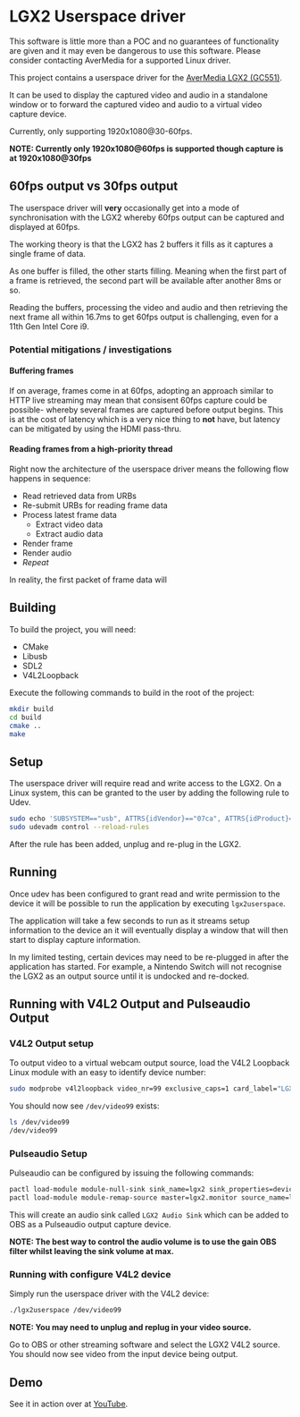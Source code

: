 # LGX2 Userspace driver
This software is little more than a POC and no guarantees of functionality are given and it may even be dangerous to use this software. Please
consider contacting AverMedia for a supported Linux driver.

This project contains a userspace driver for the [AverMedia LGX2 (GC551)](https://avermedia.com/LGX2).

It can be used to display the captured video and audio in a standalone window or
to forward the captured video and audio to a virtual video capture device.

Currently, only supporting 1920x1080@30-60fps.

**NOTE: Currently only 1920x1080@60fps is supported though capture is at 1920x1080@30fps**

## 60fps output vs 30fps output
The userspace driver will **very** occasionally get into a mode of synchronisation with the LGX2 whereby 60fps output
can be captured and displayed at 60fps.

The working theory is that the LGX2 has 2 buffers it fills as it captures a single frame of data.

As one buffer is filled, the other starts filling. Meaning when the first part of a frame is retrieved, the second part
will be available after another 8ms or so.

Reading the buffers, processing the video and audio and then retrieving the next frame all within 16.7ms to get 60fps output
is challenging, even for a 11th Gen Intel Core i9.

### Potential mitigations / investigations
#### Buffering frames
If on average, frames come in at 60fps, adopting an approach similar to HTTP live streaming may mean that consisent
60fps capture could be possible- whereby several frames are captured before output begins. This is at the cost of latency
which is a very nice thing to **not** have, but latency can be mitigated by using the HDMI pass-thru.

#### Reading frames from a high-priority thread
Right now the architecture of the userspace driver means the following flow happens in sequence:
* Read retrieved data from URBs
* Re-submit URBs for reading frame data
* Process latest frame data
  * Extract video data
  * Extract audio data
* Render frame
* Render audio
* _Repeat_

In reality, the first packet of frame data will  

## Building
To build the project, you will need:
* CMake
* Libusb
* SDL2
* V4L2Loopback

Execute the following commands to build in the root of the project:

```bash
mkdir build
cd build
cmake ..
make
```

## Setup
The userspace driver will require read and write access to the LGX2. On a Linux
system, this can be granted to the user by adding the following rule to Udev.

```bash
sudo echo 'SUBSYSTEM=="usb", ATTRS{idVendor}=="07ca", ATTRS{idProduct}=="0551", MODE="0666"' > /etc/udev/rules.d/999-avermedia.rules
sudo udevadm control --reload-rules
```

After the rule has been added, unplug and re-plug in the LGX2.

## Running
Once udev has been configured to grant read and write permission to the device it
will be possible to run the application by executing `lgx2userspace`.

The application will take a few seconds to run as it streams setup information to the device
an it will eventually display a window that will then start to display capture information.

In my limited testing, certain devices may need to be re-plugged in after the application has 
started. For example, a Nintendo Switch will not recognise the LGX2 as an output source until
it is undocked and re-docked.

## Running with V4L2 Output and Pulseaudio Output
### V4L2 Output setup
To output video to a virtual webcam output source, load the V4L2 Loopback Linux module with an easy to identify device
number:

```bash
sudo modprobe v4l2loopback video_nr=99 exclusive_caps=1 card_label="LGX2"
```

You should now see `/dev/video99` exists:

```bash
ls /dev/video99
/dev/video99
```

### Pulseaudio Setup
Pulseaudio can be configured by issuing the following commands:
```bash
pactl load-module module-null-sink sink_name=lgx2 sink_properties=device.description="LGX2 Audio Sink"
pactl load-module module-remap-source master=lgx2.monitor source_name=lgx2 source_properties=device.description="LGX2 Audio"
```
This will create an audio sink called `LGX2 Audio Sink` which can be added to OBS as a Pulseaudio output capture device.

**NOTE: The best way to control the audio volume is to use the gain OBS filter whilst leaving the sink volume at max.**

### Running with configure V4L2 device
Simply run the userspace driver with the V4L2 device:

```bash
./lgx2userspace /dev/video99
```

**NOTE: You may need to unplug and replug in your video source.**

Go to OBS or other streaming software and select the LGX2 V4L2 source. You should now see video from the input device being output.

## Demo
See it in action over at [YouTube](https://www.youtube.com/watch?v=-yzHMbUn-w0).

